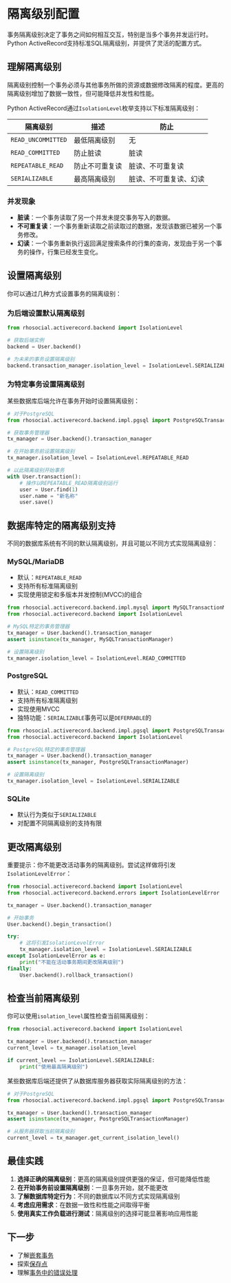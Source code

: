 # 隔离级别配置

事务隔离级别决定了事务之间如何相互交互，特别是当多个事务并发运行时。Python ActiveRecord支持标准SQL隔离级别，并提供了灵活的配置方式。

## 理解隔离级别

隔离级别控制一个事务必须与其他事务所做的资源或数据修改隔离的程度。更高的隔离级别增加了数据一致性，但可能降低并发性和性能。

Python ActiveRecord通过`IsolationLevel`枚举支持以下标准隔离级别：

| 隔离级别 | 描述 | 防止 |
|----------------|-------------|----------|
| `READ_UNCOMMITTED` | 最低隔离级别 | 无 |
| `READ_COMMITTED` | 防止脏读 | 脏读 |
| `REPEATABLE_READ` | 防止不可重复读 | 脏读、不可重复读 |
| `SERIALIZABLE` | 最高隔离级别 | 脏读、不可重复读、幻读 |

### 并发现象

- **脏读**：一个事务读取了另一个并发未提交事务写入的数据。
- **不可重复读**：一个事务重新读取之前读取过的数据，发现该数据已被另一个事务修改。
- **幻读**：一个事务重新执行返回满足搜索条件的行集的查询，发现由于另一个事务的操作，行集已经发生变化。

## 设置隔离级别

你可以通过几种方式设置事务的隔离级别：

### 为后端设置默认隔离级别

```python
from rhosocial.activerecord.backend import IsolationLevel

# 获取后端实例
backend = User.backend()

# 为未来的事务设置隔离级别
backend.transaction_manager.isolation_level = IsolationLevel.SERIALIZABLE
```

### 为特定事务设置隔离级别

某些数据库后端允许在事务开始时设置隔离级别：

```python
# 对于PostgreSQL
from rhosocial.activerecord.backend.impl.pgsql import PostgreSQLTransactionManager

# 获取事务管理器
tx_manager = User.backend().transaction_manager

# 在开始事务前设置隔离级别
tx_manager.isolation_level = IsolationLevel.REPEATABLE_READ

# 以此隔离级别开始事务
with User.transaction():
    # 操作以REPEATABLE_READ隔离级别运行
    user = User.find(1)
    user.name = "新名称"
    user.save()
```

## 数据库特定的隔离级别支持

不同的数据库系统有不同的默认隔离级别，并且可能以不同方式实现隔离级别：

### MySQL/MariaDB

- 默认：`REPEATABLE_READ`
- 支持所有标准隔离级别
- 实现使用锁定和多版本并发控制(MVCC)的组合

```python
from rhosocial.activerecord.backend.impl.mysql import MySQLTransactionManager
from rhosocial.activerecord.backend import IsolationLevel

# MySQL特定的事务管理器
tx_manager = User.backend().transaction_manager
assert isinstance(tx_manager, MySQLTransactionManager)

# 设置隔离级别
tx_manager.isolation_level = IsolationLevel.READ_COMMITTED
```

### PostgreSQL

- 默认：`READ_COMMITTED`
- 支持所有标准隔离级别
- 实现使用MVCC
- 独特功能：`SERIALIZABLE`事务可以是`DEFERRABLE`的

```python
from rhosocial.activerecord.backend.impl.pgsql import PostgreSQLTransactionManager
from rhosocial.activerecord.backend import IsolationLevel

# PostgreSQL特定的事务管理器
tx_manager = User.backend().transaction_manager
assert isinstance(tx_manager, PostgreSQLTransactionManager)

# 设置隔离级别
tx_manager.isolation_level = IsolationLevel.SERIALIZABLE
```

### SQLite

- 默认行为类似于`SERIALIZABLE`
- 对配置不同隔离级别的支持有限

## 更改隔离级别

重要提示：你不能更改活动事务的隔离级别。尝试这样做将引发`IsolationLevelError`：

```python
from rhosocial.activerecord.backend import IsolationLevel
from rhosocial.activerecord.backend.errors import IsolationLevelError

tx_manager = User.backend().transaction_manager

# 开始事务
User.backend().begin_transaction()

try:
    # 这将引发IsolationLevelError
    tx_manager.isolation_level = IsolationLevel.SERIALIZABLE
except IsolationLevelError as e:
    print("不能在活动事务期间更改隔离级别")
finally:
    User.backend().rollback_transaction()
```

## 检查当前隔离级别

你可以使用`isolation_level`属性检查当前隔离级别：

```python
from rhosocial.activerecord.backend import IsolationLevel

tx_manager = User.backend().transaction_manager
current_level = tx_manager.isolation_level

if current_level == IsolationLevel.SERIALIZABLE:
    print("使用最高隔离级别")
```

某些数据库后端还提供了从数据库服务器获取实际隔离级别的方法：

```python
# 对于PostgreSQL
from rhosocial.activerecord.backend.impl.pgsql import PostgreSQLTransactionManager

tx_manager = User.backend().transaction_manager
assert isinstance(tx_manager, PostgreSQLTransactionManager)

# 从服务器获取当前隔离级别
current_level = tx_manager.get_current_isolation_level()
```

## 最佳实践

1. **选择正确的隔离级别**：更高的隔离级别提供更强的保证，但可能降低性能
2. **在开始事务前设置隔离级别**：一旦事务开始，就不能更改
3. **了解数据库特定行为**：不同的数据库以不同方式实现隔离级别
4. **考虑应用需求**：在数据一致性和性能之间取得平衡
5. **使用真实工作负载进行测试**：隔离级别的选择可能显著影响应用性能

## 下一步

- 了解[嵌套事务](nested_transactions.md)
- 探索[保存点](savepoints.md)
- 理解[事务中的错误处理](error_handling_in_transactions.md)